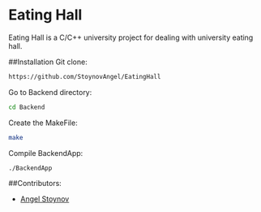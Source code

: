 # Eating Hall
Eating Hall is a C/C++ university project for dealing with university eating hall.

##Installation
Git clone:

```bash
https://github.com/StoynovAngel/EatingHall
```

Go to Backend directory:

```bash
cd Backend
```
Create the MakeFile:

```bash
make
```

Compile BackendApp:
```bash
./BackendApp
```

##Contributors:
- [Angel Stoynov](https://github.com/StoynovAngel)
